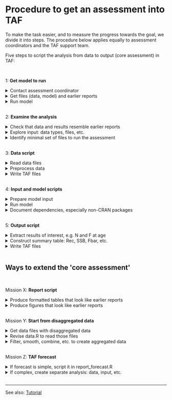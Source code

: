 # Procedure to get an assessment into TAF

To make the task easier, and to measure the progress towards the goal, we divide
it into steps. The procedure below applies equally to assessment coordinators
and the TAF support team.

Five steps to script the analysis from data to output (core assessment) in TAF:

<br>

<!-- GitHub Markdown requires empty line after </summary> to render `code` -->
<!-- Also, `code` is not rendered in <summary> headings -->

1: **Get model to run**

<details><summary>Contact assessment coordinator</summary>

  Well, unless you *are* the assessment coordinator :)

</details>

<details><summary>Get files (data, model) and earlier reports</summary>

  Files might be found in the Sharepoint `Data` folder. Earlier WG reports can
  be found online.

</details>

<details><summary>Run model</summary>

  Being able to run the assessment on a different computer is an important
  milestone in making the analysis reproducible.

</details>

<br>

2: **Examine the analysis**

<details><summary>Check that data and results resemble earlier reports</summary>

  This is a good time to (a) view the input & output files and to (b) open the
  last WG report, especially the table section.<br>
  Do (a) and (b) look similar?

</details>

<details><summary>Explore input: data types, files, etc.</summary>

  What kinds of data are used in this assessment, perhaps more than one survey?
  Is it easy to find out which input files the model requires? Are the model
  settings stored in a separate file?

</details>

<details><summary>Identify minimal set of files to run the assessment</summary>

  In general, TAF should only contain files that are absolutely necessary to run
  the final assessment. All other files are probably best stored outside of TAF.
  What is the smallest set of files that are required to run the final
  assessment on another computer?

</details>

<br>

3: **Data script**

<details><summary>Read data files</summary>

  1-800-icestaf
</details>

<details><summary>Preprocess data</summary>

  `1-800-icestaf`
</details>

<details><summary>Write TAF files</summary>

  ```
  1-800-icestaf
  ```
</details>

<br>

4: **Input and model scripts**

<details><summary>Prepare model input</summary>

  1-800-icestaf
</details>

<details><summary>Run model</summary>

  `1-800-icestaf`
</details>

<details><summary>Document dependencies, especially non-CRAN packages</summary>

  ```
  1-800-icestaf
  ```
</details>

<br>

5: **Output script**

<details><summary>Extract results of interest, e.g. N and F at age</summary>

  1-800-icestaf
</details>

<details><summary>Construct summary table: Rec, SSB, Fbar, etc.</summary>

  `1-800-icestaf`
</details>

<details><summary>Write TAF files</summary>

  ```
  1-800-icestaf
  ```
</details>

<br>

## Ways to extend the 'core assessment'

<br>

Mission X: **Report script**

<details>
<summary>Produce formatted tables that look like earlier reports</summary>

  `1-800-icestaf`
</details>

<details><summary>Produce figures that look like earlier reports</summary>

  `1-800-icestaf`
</details>

<br>

Mission Y: **Start from disaggregated data**

<details><summary>Get data files with disaggregated data</summary>

  `1-800-icestaf`
</details>

<details><summary>Revise data.R to read those files</summary>

  `1-800-icestaf`
</details>

<details>
<summary>Filter, smooth, combine, etc. to create aggregated data</summary>

  `1-800-icestaf`
</details>


<br>

Mission Z: **TAF forecast**

<details>
<summary>If forecast is simple, script it in report_forecast.R</summary>

  `1-800-icestaf`
</details>

<details>
<summary>If complex, create separate analysis: data, input, etc.</summary>

  `1-800-icestaf`
</details>

<br>

<hr>

See also:
[Tutorial](https://github.com/ices-taf/doc/blob/master/tutorial-1/README.md)
